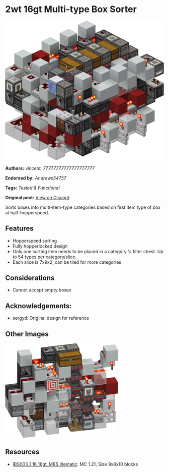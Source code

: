 # 2wt 16gt Multi-type Box Sorter
<img alt="area_render_199_.png" src="images/area_render_199_.png?raw=1">

**Authors:** *vincent, 77777777777777777777*

**Endorsed by:** *Andrews54757*

**Tags:** *Tested & Functional*

**Original post:** [View on Discord](https://discord.com/channels/1375556143186837695/1402508433399480421)

Sorts boxes into multi-item-type categories based on first item type of box at half-hopperspeed.
## Features
- Hopperspeed sorting
- Fully hopperlocked design
- Only one sorting item needs to be placed in a category 's filter chest. Up to 54 types per category/slice.
- Each slice is 7x9x2, can be tiled for more categories
## Considerations
- Cannot accept empty boxes

## Acknowledgements:
- sergyd: Original design for reference

## Other Images
<img src="images/area_render_218_.png?raw=1" height="300px">

## Resources
- [IBS003_1.16_16gt_MBS.litematic](attachments/IBS003_1.16_16gt_MBS.litematic): MC 1.21, Size 9x8x10 blocks
